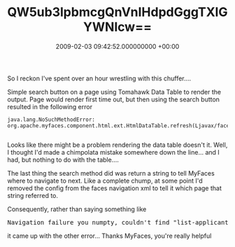 ﻿---
layout: post
title: !binary |-
  QW5ub3lpbmcgQnVnIHdpdGggTXlGYWNlcw==
wordpress_id: 129
wordpress_url: !binary |-
  aHR0cDovL2Jsb2dzLnRlY2hub3Bob2JpYS5pbnQvamplZmZlcmllcy8/cD00
  OA==
date: 2009-02-03 09:42:52.000000000 +00:00
---
So I reckon I've spent over an hour wrestling with this chuffer....

Simple search button on a page using Tomahawk Data Table to render the output. Page would render first time out, but then using the search button resulted in the following error
<pre><code>java.lang.NoSuchMethodError: org.apache.myfaces.component.html.ext.HtmlDataTable.refresh(Ljavax/faces/context/FacesContext;)

</code></pre>
Looks like there might be a problem rendering the data table doesn't it. Well, I thought I'd made a chimpolata mistake somewhere down the line... and I had, but nothing to do with the table....

The last thing the search method did was return a string to tell MyFaces where to navigate to next. Like a complete chump, at some point I'd removed the config from the faces navigation xml to tell it which page that string referred to.

Consequently, rather than saying something like
<pre>Navigation failure you numpty, couldn't find "list-applicants"</pre>
it came up with the other error... Thanks MyFaces, you're really helpful
<pre></pre>
<pre></pre>
<pre></pre>
